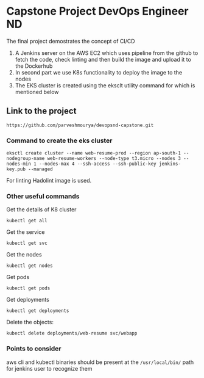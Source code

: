 # Capstone Project DevOps Engineer ND

The final project demostrates the concept of CI/CD

1. A Jenkins server on the AWS EC2 which uses pipeline from the github to fetch the code, check linting   and then build the image and upload it to the Dockerhub 
2. In second part we use K8s functionality to deploy the image to the nodes
3. The EKS cluster is created using the eksclt utility command for which is mentioned below

## Link to the project

```
https://github.com/parveshmourya/devopsnd-capstone.git
```

### Command to create the eks cluster

```
eksctl create cluster --name web-resume-prod --region ap-south-1 --nodegroup-name web-resume-workers --node-type t3.micro --nodes 3 --nodes-min 1 --nodes-max 4 --ssh-access --ssh-public-key jenkins-key.pub --managed
```

For linting Hadolint image is used.


### Other useful commands

Get the details of K8 cluster
```
kubectl get all
```

Get the service
```
kubectl get svc
```
Get the nodes
```
kubectl get nodes
```
Get pods
```
kubectl get pods
```
Get deployments
```
kubectl get deployments
```
Delete the objects:
```
kubectl delete deployments/web-resume svc/webapp
```

### Points to consider

aws cli and kubectl binaries should be present at the ``` /usr/local/bin/ ``` path for jenkins user to recognize them 
